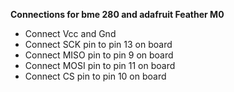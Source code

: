 **Connections for bme 280 and adafruit Feather M0**
  - Connect Vcc and Gnd
  - Connect SCK pin to pin 13 on board
  - Connect MISO pin to pin 9 on board
  - Connect MOSI pin to pin 11 on board
  - Connect CS pin to pin 10 on board
  
